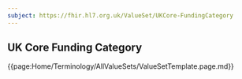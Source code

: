 ```yaml
---
subject: https://fhir.hl7.org.uk/ValueSet/UKCore-FundingCategory
---
```

## UK Core Funding Category 

{{page:Home/Terminology/AllValueSets/ValueSetTemplate.page.md}}
